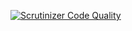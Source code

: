 [![Scrutinizer Code Quality](https://scrutinizer-ci.com/g/SergiBaucells/tasks/badges/quality-score.png?b=master)](https://scrutinizer-ci.com/g/mirokshi/tasks/?branch=master)
